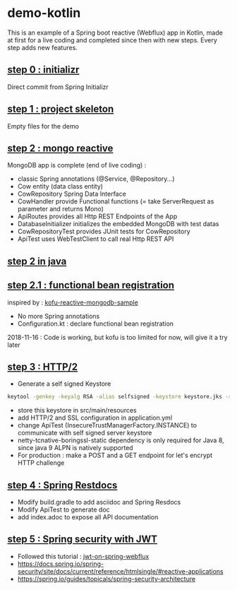 # demo-kotlin
This is an example of a Spring boot reactive (Webflux) app in Kotlin, made at first for a live coding and completed since then with new steps.
Every step adds new features.

## [step 0 : initializr](https://github.com/pull-vert/demo-kotlin/tree/master)
Direct commit from Spring Initializr

## [step 1 : project skeleton](https://github.com/pull-vert/demo-kotlin/tree/step1-skeleton)
Empty files for the demo

## [step 2 : mongo reactive](https://github.com/pull-vert/demo-kotlin/tree/step2-mongo-reactive)
MongoDB app is complete (end of live coding) :
* classic Spring annotations (@Service, @Repository...)
* Cow entity (data class entity)
* CowRepository Spring Data Interface
* CowHandler provide Functional functions (= take ServerRequest as parameter and returns Mono<ServerResponse>)
* ApiRoutes provides all Http REST Endpoints of the App
* DatabaseInitializer initializes the embedded MongoDB with test datas
* CowRepositoryTest provides JUnit tests for CowRepository
* ApiTest uses WebTestClient to call real Http REST API

## [step 2 in java](https://github.com/pull-vert/demo-kotlin/tree/step2-mongo-reactive-java)

## [step 2.1 : functional bean registration](https://github.com/pull-vert/demo-kotlin/tree/step2.1-functional-bean-registration)
inspired by : [kofu-reactive-mongodb-sample](https://github.com/spring-projects/spring-fu/tree/master/samples/kofu-reactive-mongodb)
* No more Spring annotations
* Configuration.kt : declare functional bean registration

2018-11-16 : Code is working, but kofu is too limited for now, will give it a try later

## [step 3 : HTTP/2](https://github.com/pull-vert/demo-kotlin/tree/step3-http-2)
* Generate a self signed Keystore
```bash
keytool -genkey -keyalg RSA -alias selfsigned -keystore keystore.jks -storepass secret -dname CN=localhost -validity 360 -keysize 2048
```
* store this keystore in src/main/resources
* add HTTP/2 and SSL configuration in application.yml
* change ApiTest (InsecureTrustManagerFactory.INSTANCE) to communicate with self signed server keystore
* netty-tcnative-boringssl-static dependency is only required for Java 8, since java 9 ALPN is natively supported
* For production : make a POST and a GET endpoint for let's encrypt HTTP challenge

## [step 4 : Spring Restdocs](https://github.com/pull-vert/demo-kotlin/tree/step4-spring-restdocs)
* Modify build.gradle to add asciidoc and Spring Resdocs
* Modify ApiTest to generate doc
* add index.adoc to expose all API documentation

## [step 5 : Spring security with JWT](https://github.com/pull-vert/demo-kotlin/tree/step5-spring-security)
* Followed this tutorial : [jwt-on-spring-webflux](https://medium.com/@ard333/authentication-and-authorization-using-jwt-on-spring-webflux-29b81f813e78)
* https://docs.spring.io/spring-security/site/docs/current/reference/htmlsingle/#reactive-applications
* https://spring.io/guides/topicals/spring-security-architecture
